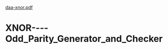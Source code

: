 [daa-xnor.pdf](https://github.com/djvd18/XNOR----Odd_Parity_Generator_and_Checker/files/10086395/daa-xnor.pdf)
# XNOR----Odd_Parity_Generator_and_Checker
